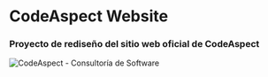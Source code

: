# CodeAspect Website


### Proyecto de rediseño del sitio web oficial de CodeAspect


![CodeAspect - Consultoría de Software](https://github.com/worksatschoolofengineering/CodeAspect-website/assets/100228633/657f6e2c-e031-4212-b51a-beca5410c6c3)
